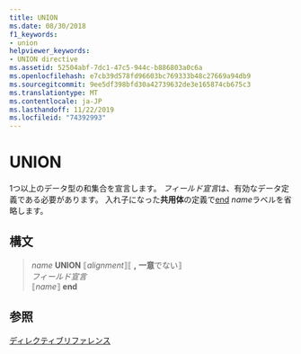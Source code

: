 ```yaml
---
title: UNION
ms.date: 08/30/2018
f1_keywords:
- union
helpviewer_keywords:
- UNION directive
ms.assetid: 52504abf-7dc1-47c5-944c-b886803a0c6a
ms.openlocfilehash: e7cb39d578fd96603bc769333b48c27669a94db9
ms.sourcegitcommit: 9ee5df398bfd30a42739632de3e165874cb675c3
ms.translationtype: MT
ms.contentlocale: ja-JP
ms.lasthandoff: 11/22/2019
ms.locfileid: "74392993"
---
```

# <a name="union"></a>UNION

1つ以上のデータ型の和集合を宣言します。 *フィールド宣言*は、有効なデータ定義である必要があります。 入れ子になった**共用体**の定義で[end](../../assembler/masm/ends-masm.md) *name*ラベルを省略します。

## <a name="syntax"></a>構文

> *name* **UNION** ⟦*alignment*⟧⟦ __,__ **一意**でない⟧ \
> *フィールド宣言*\
> ⟦*name*⟧ **end**

## <a name="see-also"></a>参照

[ディレクティブリファレンス](../../assembler/masm/directives-reference.md)
